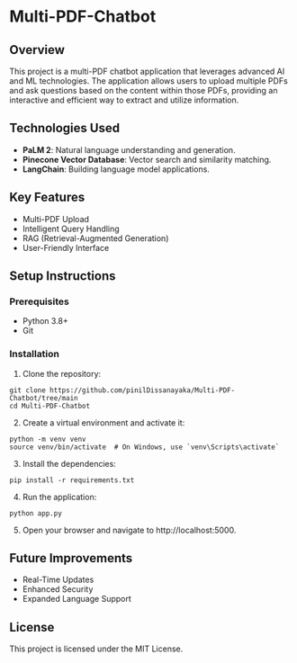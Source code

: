 # Multi-PDF-Chatbot

## Overview
This project is a multi-PDF chatbot application that leverages advanced AI and ML technologies. The application allows users to upload multiple PDFs and ask questions based on the content within those PDFs, providing an interactive and efficient way to extract and utilize information.

## Technologies Used
- **PaLM 2**: Natural language understanding and generation.
- **Pinecone Vector Database**: Vector search and similarity matching.
- **LangChain**: Building language model applications.

## Key Features
- Multi-PDF Upload
- Intelligent Query Handling
- RAG (Retrieval-Augmented Generation)
- User-Friendly Interface

## Setup Instructions

### Prerequisites
- Python 3.8+
- Git

### Installation

1. Clone the repository:
```
git clone https://github.com/pinilDissanayaka/Multi-PDF-Chatbot/tree/main
cd Multi-PDF-Chatbot
```
   
2. Create a virtual environment and activate it:
```
python -m venv venv
source venv/bin/activate  # On Windows, use `venv\Scripts\activate`
```

3. Install the dependencies:
```
pip install -r requirements.txt
```

4. Run the application:
```
python app.py
```

5. Open your browser and navigate to http://localhost:5000.


## Future Improvements
- Real-Time Updates
- Enhanced Security
- Expanded Language Support

## License
This project is licensed under the MIT License.
